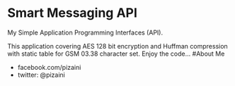 # Smart Messaging API
My Simple Application Programming Interfaces (API).

This application covering AES 128 bit encryption and Huffman compression with static table for GSM 03.38 character set. 
Enjoy the code...
#About Me
- facebook.com/pizaini
- twitter: @pizaini
